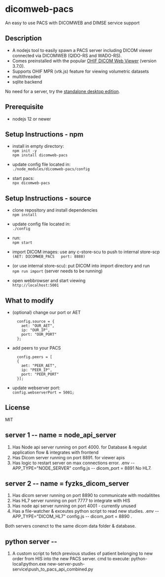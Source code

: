 # dicomweb-pacs

An easy to use PACS with DICOMWEB and DIMSE service support

## Description
* A nodejs tool to easily spawn a PACS server including DICOM viewer connected via DICOMWEB (QIDO-RS and WADO-RS).
* Comes preinstalled with the popular [OHIF DICOM Web Viewer](https://github.com/OHIF/Viewers) (version 3.7.0).
* Supports OHIF MPR (vtk.js) feature for viewing volumetric datasets
* multithreaded
* sqlite backend

No need for a server, try the [standalone desktop edition](https://github.com/knopkem/pacsnode).

## Prerequisite

* nodejs 12 or newer

## Setup Instructions - npm

* install in empty directory:  
  ```npm init -y```  
  ```npm install dicomweb-pacs```

* update config file located in:  
  ```./node_modules/dicomweb-pacs/config```

* start pacs:  
  ```npx dicomweb-pacs```

## Setup Instructions - source

* clone repository and install dependencies  
  ```npm install```

* update config file located in:  
  ```./config```

* run:  
  ```npm start```

* import DICOM images: use any c-store-scu to push to internal store-scp  
  ```(AET: DICOMWEB_PACS   port: 8888)```

* (or use internal store-scu): put DICOM into import directory and run  
  ```npm run import``` (server needs to be running)

* open webbrowser and start viewing  
  ```http://localhost:5001```

## What to modify

* (optional) change our port or AET 

  ```
    config.source = {
      aet: "OUR_AET",
      ip: "OUR_IP",
      port: "OUR_PORT"
    };
    ```

* add peers to your PACS

  ```
    config.peers = [
    {
      aet: "PEER_AET",
      ip: "PEER_IP",
      port: "PEER_PORT"
    }];
    ```

* update webserver port:  
  ```config.webserverPort = 5001;```

## License
MIT


## server 1 -- name =  node_api_server
1. Has Node api server running on port 4000. for Database & regulat application flow & integrates with frontend
2. Has Dicom server running on port 8891. for viewer apis
3. Has logic to restart server on max connections error.
.env -- APP_TYPE="NODE_SERVER"  config.js -- dicom_port = 8891 No HL7.

## server 2 -- name =  fyzks_dicom_server
1. Has dicom server running on port 8890 to communicate with modalitites
2. Has HL7 server running on port 7777  to integrate with HIS
3. Has node api server running on port 4001 - currently unused
4. Has a file-watcher & exceutes python script to read new studies.
.env -- APP_TYPE="DICOM_HL7"  config.js -- dicom_port = 8890 .

Both servers conenct to the same dicom data folder & database.

## python server -- 
1. A custom script to fetch previous studies of patient belonging to new order from HIS into the new PACS server.
cmd to execute: python-local\python.exe new-server-push-service\push_to_pacs_api_combined.py


